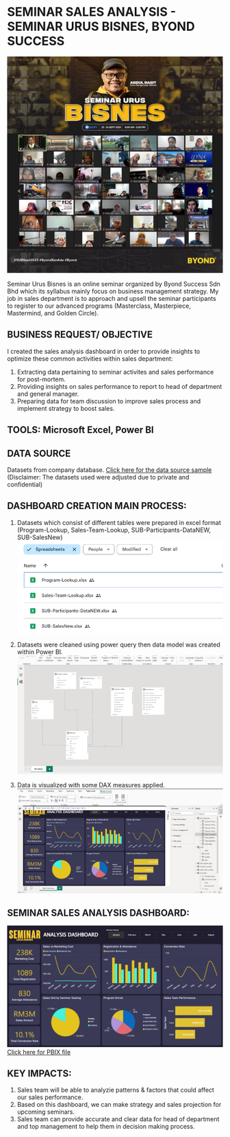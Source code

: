 # SEMINAR SALES ANALYSIS - SEMINAR URUS BISNES, BYOND SUCCESS

![](https://github.com/munirauni/Seminar_Sales_Analysis/blob/main/docs/assets/image/SUB.jpg)

Seminar Urus Bisnes is an online seminar organized by Byond Success Sdn Bhd which its syllabus mainly focus on business management strategy. My job in sales department is to approach and upsell the seminar participants to register to our advanced programs (Masterclass, Masterpiece, Mastermind, and Golden Circle).


## BUSINESS REQUEST/ OBJECTIVE

I created the sales analysis dashboard in order to provide insights to optimize these common activities within sales department:

1. Extracting data pertaining to seminar activites and sales performance for post-mortem.
2. Providing insights on sales performance to report to head of department and general manager.
3. Preparing data for team discussion to improve sales process and implement strategy to boost sales.


## TOOLS: Microsoft Excel, Power BI


## DATA SOURCE
Datasets from company database. [Click here for the data source sample](https://drive.google.com/drive/folders/10fn9kKjd0Fi7dr-zZhTblqar6SNff-8F?usp=sharing)
(Disclaimer: The datasets used were adjusted due to private and confidential)


## DASHBOARD CREATION MAIN PROCESS:

1. Datasets which consist of different tables were prepared in excel format (Program-Lookup, Sales-Team-Lookup, SUB-Participants-DataNEW, SUB-SalesNew)
![](https://github.com/munirauni/Seminar_Sales_Analysis/blob/main/docs/assets/image/Datasets.png)

2. Datasets were cleaned using power query then data model was created within Power BI.
![](https://github.com/munirauni/Seminar_Sales_Analysis/blob/main/docs/assets/image/Data%20Model.png)

3. Data is visualized with some DAX measures applied.
![](https://github.com/munirauni/Seminar_Sales_Analysis/blob/main/docs/assets/image/Dashboard%20Creation.png)


## SEMINAR SALES ANALYSIS DASHBOARD:

![](https://github.com/munirauni/Seminar_Sales_Analysis/blob/main/docs/assets/image/Final%20Dashboard.png)
[Click here for PBIX file](https://drive.google.com/drive/folders/1mQQ4n091R4q-hXXzHWLNTi1f7iTFWoVf?usp=sharing)


## KEY IMPACTS:

1) Sales team will be able to analyzie patterns & factors that could affect our sales performance.
2) Based on this dashboard, we can make strategy and sales projection for upcoming seminars.
3) Sales team can provide accurate and clear data for head of department and top management to help them in decision making process.
